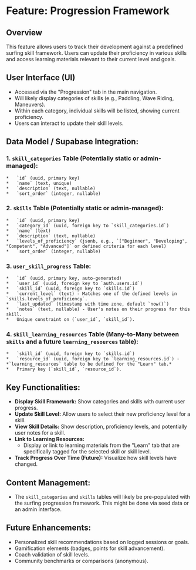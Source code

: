 # Feature: Progression Framework

## Overview

This feature allows users to track their development against a predefined surfing skill framework. Users can update their proficiency in various skills and access learning materials relevant to their current level and goals.

## User Interface (UI)

*   Accessed via the "Progression" tab in the main navigation.
*   Will likely display categories of skills (e.g., Paddling, Wave Riding, Maneuvers).
*   Within each category, individual skills will be listed, showing current proficiency.
*   Users can interact to update their skill levels.

## Data Model / Supabase Integration:

### 1. `skill_categories` Table (Potentially static or admin-managed):
    *   `id` (uuid, primary key)
    *   `name` (text, unique)
    *   `description` (text, nullable)
    *   `sort_order` (integer, nullable)

### 2. `skills` Table (Potentially static or admin-managed):
    *   `id` (uuid, primary key)
    *   `category_id` (uuid, foreign key to `skill_categories.id`)
    *   `name` (text)
    *   `description` (text, nullable)
    *   `levels_of_proficiency` (jsonb, e.g., `["Beginner", "Developing", "Competent", "Advanced"]` or defined criteria for each level)
    *   `sort_order` (integer, nullable)

### 3. `user_skill_progress` Table:
    *   `id` (uuid, primary key, auto-generated)
    *   `user_id` (uuid, foreign key to `auth.users.id`)
    *   `skill_id` (uuid, foreign key to `skills.id`)
    *   `current_level` (text) - Matches one of the defined levels in `skills.levels_of_proficiency`.
    *   `last_updated` (timestamp with time zone, default `now()`)
    *   `notes` (text, nullable) - User's notes on their progress for this skill.
    *   Unique constraint on (`user_id`, `skill_id`).

### 4. `skill_learning_resources` Table (Many-to-Many between `skills` and a future `learning_resources` table):
    *   `skill_id` (uuid, foreign key to `skills.id`)
    *   `resource_id` (uuid, foreign key to `learning_resources.id`) - *`learning_resources` table to be defined for the "Learn" tab.*
    *   Primary key (`skill_id`, `resource_id`).

## Key Functionalities:

*   **Display Skill Framework:** Show categories and skills with current user progress.
*   **Update Skill Level:** Allow users to select their new proficiency level for a skill.
*   **View Skill Details:** Show description, proficiency levels, and potentially user notes for a skill.
*   **Link to Learning Resources:**
    *   Display or link to learning materials from the "Learn" tab that are specifically tagged for the selected skill or skill level.
*   **Track Progress Over Time (Future):** Visualize how skill levels have changed.

## Content Management:

*   The `skill_categories` and `skills` tables will likely be pre-populated with the surfing progression framework. This might be done via seed data or an admin interface.

## Future Enhancements:

*   Personalized skill recommendations based on logged sessions or goals.
*   Gamification elements (badges, points for skill advancement).
*   Coach validation of skill levels.
*   Community benchmarks or comparisons (anonymous).
